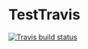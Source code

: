 # TestTravis

[![Travis build status](https://www.travis-ci.org/wangshifeng/TestTravis.svg?branch=master)](https://www.travis-ci.org/wangshifeng/TestTravis)